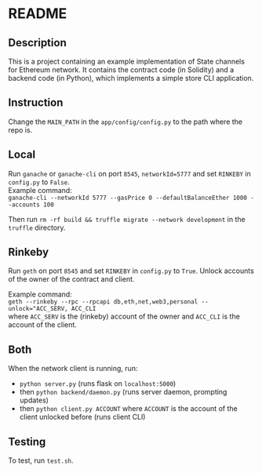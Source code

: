 # README

## Description

This is a project containing an example implementation of State channels for Ethereum network. It contains the contract code (in Solidity) and a backend code (in Python), which implements a simple store CLI application.

## Instruction

Change the `MAIN_PATH` in the `app/config/config.py` to the path where the repo is.


## Local
Run `ganache` or `ganache-cli` on port `8545`, `networkId=5777` and set `RINKEBY` in `config.py` to `False`.  
Example command:   
`ganache-cli --networkId 5777 --gasPrice 0 --defaultBalanceEther 1000 --accounts 100`

Then run `rm -rf build && truffle migrate --network development` in the `truffle` directory.
 
## Rinkeby
Run `geth` on port `8545` and set `RINKEBY` in `config.py` to `True`. Unlock accounts of the owner of the contract and client.    

Example command:  
`geth --rinkeby --rpc --rpcapi db,eth,net,web3,personal --unlock="ACC_SERV, ACC_CLI`  
where `ACC_SERV` is the (rinkeby) account of the owner and `ACC_CLI` is the account of the client. 

## Both
When the network client is running, run:  
 - `python server.py` (runs flask on `localhost:5000`)
 - then `python backend/daemon.py` (runs server daemon, prompting updates)
 - then `python client.py ACCOUNT` where `ACCOUNT` is the account of the client unlocked before (runs client CLI)


## Testing
To test, run `test.sh`.
